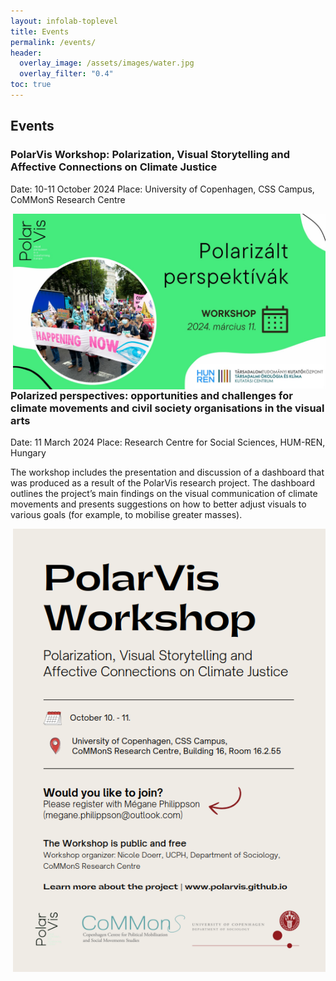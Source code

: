 ```yaml
---
layout: infolab-toplevel
title: Events 
permalink: /events/
header:
  overlay_image: /assets/images/water.jpg
  overlay_filter: "0.4"
toc: true
---
```


## Events

### PolarVis Workshop: Polarization, Visual Storytelling and Affective Connections on Climate Justice

Date: 10-11 October 2024
Place: University of Copenhagen, CSS Campus, CoMMonS Research Centre

<img align="right" width="500" src="/assets/images/workshop2.jpg" />


### Polarized perspectives: opportunities and challenges for climate movements and civil society organisations in the visual arts

Date: 11 March 2024 
Place:  Research Centre for Social Sciences, HUM-REN, Hungary 

The workshop includes the presentation and discussion of a dashboard that was produced as a result of the PolarVis research project. The dashboard outlines the project’s main findings on the visual communication of climate movements and presents suggestions on how to better adjust visuals to various goals (for example, to mobilise greater masses).


<img align="right" width="500" src="/assets/images/workshop1.PNG" />



